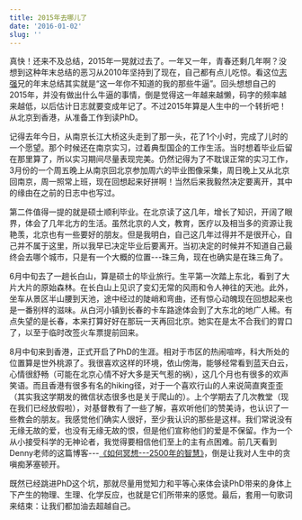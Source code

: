 ```yaml
---
title: 2015年去哪儿了
date: '2016-01-02'
slug: ''
---
```


真快！还来不及总结，2015年一晃就过去了。一年又一年，青春还剩几年啊？没想到这种年末总结的恶习从2010年坚持到了现在，自己都有点儿吃惊。看这位[志强](http://zhiqiang.org/)兄的年末总结其实就是“这一年你不知道的我的那些牛逼”。回头想想自己的2015年，并没有做出什么牛逼的事情，倒是觉得这一年越来越懒，码字的频率越来越低，以后估计日志就要变成年记了。不过2015年算是人生中的一个转折吧！从北京到香港，从准备工作到读PhD。

记得去年今日，从南京长江大桥这头走到了那一头，花了1个小时，完成了儿时的一个愿望。那个时候还在南京实习，过着典型国企的工作生活。当时想着毕业后留在那里算了，所以实习期间尽量表现完美。仍然记得为了不耽误正常的实习工作，3月份的一个周五晚上从南京回北京参加周六的毕业图像采集，周日晚上又从北京回南京，周一照常上班，现在回想起来好拼啊！当然后来我毅然决定要离开，其中的缘由在之前的日志中也写过。

第二件值得一提的就是硕士顺利毕业。在北京读了这几年，增长了知识，开阔了眼界，体会了几年北方的生活。虽然北京的人文，教育，医疗以及相当多的资源让我艳羡，北京也有一些要好的朋友。但是我明白，自己这几年过得并不是很开心，自己并不属于这里，所以我早已决定毕业后要离开。当初决定的时候并不知道自己最终会去哪个城市，只是有一个大概的位置---珠三角，现在也确实是在珠三角了。

6月中旬去了一趟长白山，算是硕士的毕业旅行。生平第一次踏上东北，看到了大片大片的原始森林。在长白山上见识了变幻无常的风雨和令人神往的天池。此外，坐车从景区半山腰到天池，途中经过的陡峭和弯曲，还有惊心动魄现在回想起来也是一番别样的滋味。从白河小镇到长春的卡车路途体会到了大东北的地广人稀。有点失望的是长春，本来打算好好在那玩一天再回北京。她实在是太不合我们的胃口了，以至于临时改签火车票提前回来。

8月中旬来到香港，正式开启了PhD的生涯。相对于市区的热闹喧哗，科大所处的位置算是世外桃源了。我很喜欢这样的环境，依山傍海，能够经常看到蓝天白云，心情很舒畅（可能在北京心情不好大多是天气惹的祸），这几个月也有很多的欢声笑语。而且香港有很多有名的hiking径，对于一个喜欢行山的人来说简直爽歪歪（其实我这学期发的微信状态很多也是关于爬山的）。上个学期去了几次教堂（现在我们已经放假啦），对基督教有了一些了解，喜欢听他们的赞美诗，也认识了一些教会的朋友。我感觉他们确实人很好，至少我认识的那些是这样。我们常说没有无缘无故的爱，也没有无缘无故的恨，但是他们宣称他们的爱是不保留。作为一个从小接受科学的无神论者，我觉得要相信他们至上的主有点困难。前几天看到Denny老师的这篇博客---[《如何冥想---2500年的智慧》](http://www.dennythecow.com/?p=547)，倒是让我对人生中的贪嗔痴茅塞顿开。

既然已经跳进PhD这个坑，那就尽量用觉知力和平等心来体会读PhD带来的身体上下产生的物理、生理、化学反应，也就是它们所带来的感觉。最后，套用一句歌词来结束：让我们都加油去超越自己。